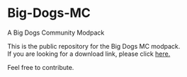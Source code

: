 # Big-Dogs-MC
A Big Dogs Community Modpack

This is the public repository for the Big Dogs MC modpack.  
If you are looking for a download link, please click [here.](https://jacket430.github.io/Big-Dogs-MC/)

Feel free to contribute.
